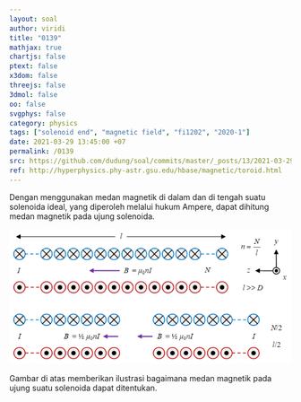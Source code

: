 ```yaml
---
layout: soal
author: viridi
title: "0139"
mathjax: true
chartjs: false
ptext: false
x3dom: false
threejs: false
3dmol: false
oo: false
svgphys: false
category: physics
tags: ["solenoid end", "magnetic field", "fi1202", "2020-1"]
date: 2021-03-29 13:45:00 +07
permalink: /0139
src: https://github.com/dudung/soal/commits/master/_posts/13/2021-03-29-ampere-law-toroid.md
ref: http://hyperphysics.phy-astr.gsu.edu/hbase/magnetic/toroid.html
---
```

Dengan menggunakan medan magnetik di dalam dan di tengah suatu solenoida ideal, yang diperoleh melalui hukum Ampere, dapat dihitung medan magnetik pada ujung solenoida.

![](/assets/img/13/0139.png)

Gambar di atas memberikan ilustrasi bagaimana medan magnetik pada ujung suatu solenoida dapat ditentukan.
